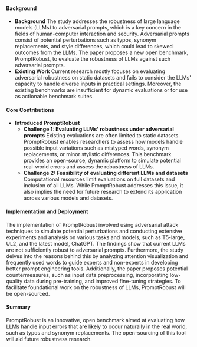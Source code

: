#### Background
- **Background**
The study addresses the robustness of large language models (LLMs) to adversarial prompts, which is a key concern in the fields of human-computer interaction and security. Adversarial prompts consist of potential perturbations such as typos, synonym replacements, and style differences, which could lead to skewed outcomes from the LLMs. The paper proposes a new open benchmark, PromptRobust, to evaluate the robustness of LLMs against such adversarial prompts.
- **Existing Work**
Current research mostly focuses on evaluating adversarial robustness on static datasets and fails to consider the LLMs' capacity to handle diverse inputs in practical settings. Moreover, the existing benchmarks are insufficient for dynamic evaluations or for use as actionable benchmark suites.

#### Core Contributions
  - **Introduced PromptRobust**
      - **Challenge 1: Evaluating LLMs' robustness under adversarial prompts**
        Existing evaluations are often limited to static datasets. PromptRobust enables researchers to assess how models handle possible input variations such as mistyped words, synonym replacements, or minor stylistic differences. This benchmark provides an open-source, dynamic platform to simulate potential real-world errors and assess the robustness of LLMs.
      - **Challenge 2: Feasibility of evaluating different LLMs and datasets**
        Computational resources limit evaluations on full datasets and inclusion of all LLMs. While PromptRobust addresses this issue, it also implies the need for future research to extend its application across various models and datasets.

#### Implementation and Deployment
The implementation of PromptRobust involved using adversarial attack techniques to simulate potential perturbations and conducting extensive experiments and analysis on various tasks and models, such as T5-large, UL2, and the latest model, ChatGPT. The findings show that current LLMs are not sufficiently robust to adversarial prompts. Furthermore, the study delves into the reasons behind this by analyzing attention visualization and frequently used words to guide experts and non-experts in developing better prompt engineering tools. Additionally, the paper proposes potential countermeasures, such as input data preprocessing, incorporating low-quality data during pre-training, and improved fine-tuning strategies. To facilitate foundational work on the robustness of LLMs, PromptRobust will be open-sourced.

#### Summary
PromptRobust is an innovative, open benchmark aimed at evaluating how LLMs handle input errors that are likely to occur naturally in the real world, such as typos and synonym replacements. The open-sourcing of this tool will aid future robustness research.